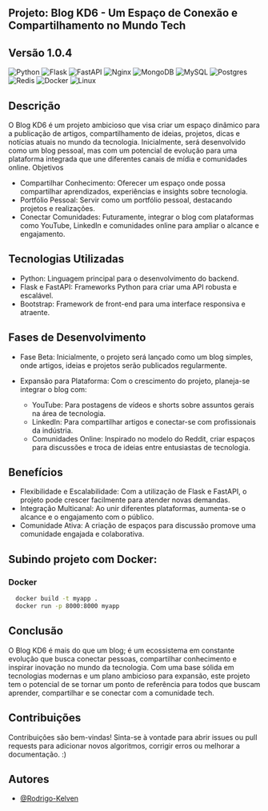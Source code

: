 ## Projeto: Blog KD6  - Um Espaço de Conexão e Compartilhamento no Mundo Tech
## Versão 1.0.4
![Python](https://img.shields.io/badge/python-3670A0?style=for-the-badge&logo=python&logoColor=ffdd54) 
![Flask](https://img.shields.io/badge/flask-%23000.svg?style=for-the-badge&logo=flask&logoColor=white) 
![FastAPI](https://img.shields.io/badge/FastAPI-%23FF4F00.svg?style=for-the-badge&logo=fastapi&logoColor=white)
![Nginx](https://img.shields.io/badge/nginx-%23009639.svg?style=for-the-badge&logo=nginx&logoColor=white) 
![MongoDB](https://img.shields.io/badge/MongoDB-%234ea94b.svg?style=for-the-badge&logo=mongodb&logoColor=white) 
![MySQL](https://img.shields.io/badge/mysql-4479A1.svg?style=for-the-badge&logo=mysql&logoColor=white) 
![Postgres](https://img.shields.io/badge/postgres-%23316192.svg?style=for-the-badge&logo=postgresql&logoColor=white) 
![Redis](https://img.shields.io/badge/redis-%23DD0031.svg?style=for-the-badge&logo=redis&logoColor=white) 
![Docker](https://img.shields.io/badge/docker-%230db7ed.svg?style=for-the-badge&logo=docker&logoColor=white) 
![Linux](https://img.shields.io/badge/linux-%23FCC624.svg?style=for-the-badge&logo=linux&logoColor=white)


## Descrição

O Blog KD6  é um projeto ambicioso que visa criar um espaço dinâmico para a publicação de artigos, compartilhamento de ideias, projetos, dicas e notícias atuais no mundo da tecnologia. Inicialmente, será desenvolvido como um blog pessoal, mas com um potencial de evolução para uma plataforma integrada que une diferentes canais de mídia e comunidades online.
Objetivos

  - Compartilhar Conhecimento: Oferecer um espaço onde possa compartilhar aprendizados, experiências e insights sobre tecnologia.
  - Portfólio Pessoal: Servir como um portfólio pessoal, destacando projetos e realizações.
  - Conectar Comunidades: Futuramente, integrar o blog com plataformas como YouTube, LinkedIn e comunidades online para ampliar o alcance e engajamento.

## Tecnologias Utilizadas

  - Python: Linguagem principal para o desenvolvimento do backend.
  - Flask e FastAPI: Frameworks Python para criar uma API robusta e escalável.
  - Bootstrap: Framework de front-end para uma interface responsiva e atraente.

## Fases de Desenvolvimento

  - Fase Beta: Inicialmente, o projeto será lançado como um blog simples, onde artigos, ideias e projetos serão publicados regularmente.
  - Expansão para Plataforma: Com o crescimento do projeto, planeja-se integrar o blog com:

      - YouTube: Para postagens de vídeos e shorts sobre assuntos gerais na área de tecnologia.
      - LinkedIn: Para compartilhar artigos e conectar-se com profissionais da indústria.
      - Comunidades Online: Inspirado no modelo do Reddit, criar espaços para discussões e troca de ideias entre entusiastas de tecnologia.

## Benefícios

  - Flexibilidade e Escalabilidade: Com a utilização de Flask e FastAPI, o projeto pode crescer facilmente para atender novas demandas.
  - Integração Multicanal: Ao unir diferentes plataformas, aumenta-se o alcance e o engajamento com o público.
  - Comunidade Ativa: A criação de espaços para discussão promove uma comunidade engajada e colaborativa.


## Subindo projeto com Docker:
### Docker
```bash
  docker build -t myapp .
  docker run -p 8000:8000 myapp
```



## Conclusão

O Blog KD6  é mais do que um blog; é um ecossistema em constante evolução que busca conectar pessoas, compartilhar conhecimento e inspirar inovação no mundo da tecnologia. Com uma base sólida em tecnologias modernas e um plano ambicioso para expansão, este projeto tem o potencial de se tornar um ponto de referência para todos que buscam aprender, compartilhar e se conectar com a comunidade tech.


## Contribuições
Contribuições são bem-vindas! Sinta-se à vontade para abrir issues ou pull requests para adicionar novos algoritmos, corrigir erros ou melhorar a documentação. :)

## Autores

- [@Rodrigo-Kelven](https://github.com/Rodrigo-Kelven/)
